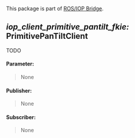 This package is part of [ROS/IOP Bridge](https://github.com/fkie/iop_core/blob/master/README.md).


## _iop_client_primitive_pantilt_fkie:_ PrimitivePanTiltClient

TODO

#### Parameter:

> None

#### Publisher:

> None

#### Subscriber:

> None

